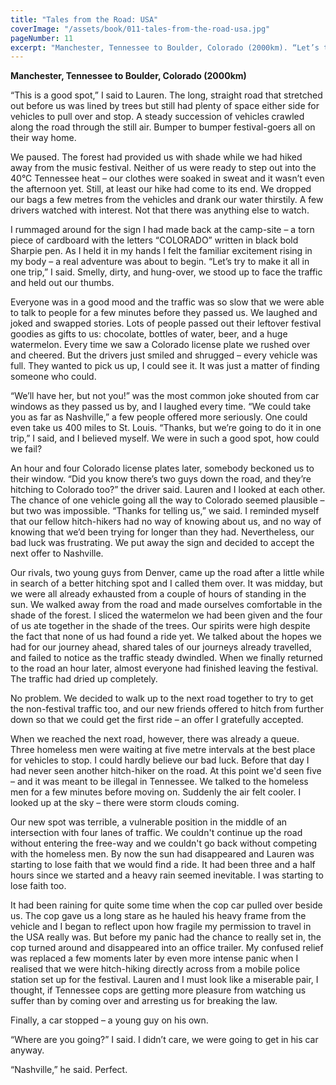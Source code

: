 ```yaml
---
title: "Tales from the Road: USA"
coverImage: "/assets/book/011-tales-from-the-road-usa.jpg"
pageNumber: 11
excerpt: "Manchester, Tennessee to Boulder, Colorado (2000km). “Let’s try to make it all in one trip,” I said. Smelly, dirty, and hung-over, we stood up to face the traffic and held out our thumbs."
---
```


**Manchester, Tennessee to Boulder, Colorado (2000km)**

“This is a good spot,” I said to Lauren. The long, straight road that stretched out before us was lined by trees but still had plenty of space either side for vehicles to pull over and stop. A steady succession of vehicles crawled along the road through the still air. Bumper to bumper festival-goers all on their way home.

We paused. The forest had provided us with shade while we had hiked away from the music festival. Neither of us were ready to step out into the 40°C Tennessee heat – our clothes were soaked in sweat and it wasn’t even the afternoon yet. Still, at least our hike had come to its end. We dropped our bags a few metres from the vehicles and drank our water thirstily. A few drivers watched with interest. Not that there was anything else to watch.

I rummaged around for the sign I had made back at the camp-site – a torn piece of cardboard with the letters “COLORADO” written in black bold Sharpie pen. As I held it in my hands I felt the familiar excitement rising in my body – a real adventure was about to begin. “Let’s try to make it all in one trip,” I said. Smelly, dirty, and hung-over, we stood up to face the traffic and held out our thumbs.

Everyone was in a good mood and the traffic was so slow that we were able to talk to people for a few minutes before they passed us. We laughed and joked and swapped stories. Lots of people passed out their leftover festival goodies as gifts to us: chocolate, bottles of water, beer, and a huge watermelon. Every time we saw a Colorado license plate we rushed over and cheered. But the drivers just smiled and shrugged – every vehicle was full. They wanted to pick us up, I could see it. It was just a matter of finding someone who could.

“We’ll have her, but not you!” was the most common joke shouted from car windows as they passed us by, and I laughed every time. “We could take you as far as Nashville,” a few people offered more seriously. One could even take us 400 miles to St. Louis. “Thanks, but we’re going to do it in one trip,” I said, and I believed myself. We were in such a good spot, how could we fail?

An hour and four Colorado license plates later, somebody beckoned us to their window. “Did you know there’s two guys down the road, and they’re hitching to Colorado too?” the driver said. Lauren and I looked at each other. The chance of one vehicle going all the way to Colorado seemed plausible – but two was impossible. “Thanks for telling us,” we said. I reminded myself that our fellow hitch-hikers had no way of knowing about us, and no way of knowing that we’d been trying for longer than they had. Nevertheless, our bad luck was frustrating. We put away the sign and decided to accept the next offer to Nashville.

Our rivals, two young guys from Denver, came up the road after a little while in search of a better hitching spot and I called them over. It was midday, but we were all already exhausted from a couple of hours of standing in the sun. We walked away from the road and made ourselves comfortable in the shade of the forest. I sliced the watermelon we had been given and the four of us ate together in the shade of the trees. Our spirits were high despite the fact that none of us had found a ride yet. We talked about the hopes we had for our journey ahead, shared tales of our journeys already travelled, and failed to notice as the traffic steady dwindled. When we finally returned to the road an hour later, almost everyone had finished leaving the festival. The traffic had dried up completely.

No problem. We decided to walk up to the next road together to try to get the non-festival traffic too, and our new friends offered to hitch from further down so that we could get the first ride – an offer I gratefully accepted.

When we reached the next road, however, there was already a queue. Three homeless men were waiting at five metre intervals at the best place for vehicles to stop. I could hardly believe our bad luck. Before that day I had never seen another hitch-hiker on the road. At this point we'd seen five – and it was meant to be illegal in Tennessee. We talked to the homeless men for a few minutes before moving on. Suddenly the air felt cooler. I looked up at the sky – there were storm clouds coming.

Our new spot was terrible, a vulnerable position in the middle of an intersection with four lanes of traffic. We couldn't continue up the road without entering the free-way and we couldn't go back without competing with the homeless men. By now the sun had disappeared and Lauren was starting to lose faith that we would find a ride. It had been three and a half hours since we started and a heavy rain seemed inevitable. I was starting to lose faith too.

It had been raining for quite some time when the cop car pulled over beside us. The cop gave us a long stare as he hauled his heavy frame from the vehicle and I began to reflect upon how fragile my permission to travel in the USA really was. But before my panic had the chance to really set in, the cop turned around and disappeared into an office trailer. My confused relief was replaced a few moments later by even more intense panic when I realised that we were hitch-hiking directly across from a mobile police station set up for the festival. Lauren and I must look like a miserable pair, I thought, if Tennessee cops are getting more pleasure from watching us suffer than by coming over and arresting us for breaking the law.

Finally, a car stopped – a young guy on his own.

“Where are you going?” I said. I didn’t care, we were going to get in his car anyway.

“Nashville,” he said. Perfect.
